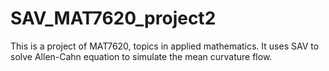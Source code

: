 # SAV_MAT7620_project2

This is a project of MAT7620, topics in applied mathematics. It uses SAV to solve Allen-Cahn equation to simulate the mean curvature flow.
